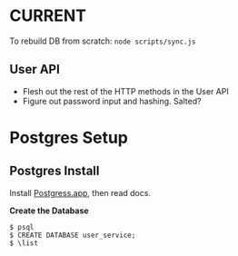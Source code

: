 # CURRENT #

To rebuild DB from scratch: `node scripts/sync.js`

## User API ##

* Flesh out the rest of the HTTP methods in the User API
* Figure out password input and hashing. Salted?



# Postgres Setup

## Postgres Install

Install [Postgress.app](http://postgresapp.com), then read docs.

**Create the Database**

    $ psql
    $ CREATE DATABASE user_service;
    $ \list

